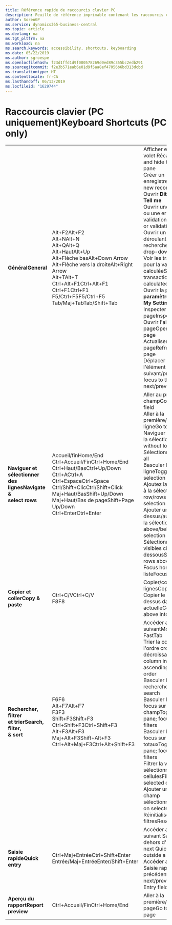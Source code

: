```yaml
---
title: Référence rapide de raccourcis clavier PC
description: Feuille de référence imprimable contenant les raccourcis clavier les plus populaires pour les utilisateurs de PC.
author: SorenGP
ms.service: dynamics365-business-central
ms.topic: article
ms.devlang: na
ms.tgt_pltfrm: na
ms.workload: na
ms.search.keywords: accessibility, shortcuts, keyboarding
ms.date: 05/22/2019
ms.author: sgroespe
ms.openlocfilehash: f23d1ffd1d9f000578269d0ed89c355bc2edb291
ms.sourcegitcommit: f2e3b571eab6e01d9f5aa8ef47056b6bd313dcbd
ms.translationtype: HT
ms.contentlocale: fr-CA
ms.lasthandoff: 06/13/2019
ms.locfileid: "1629744"
---
```

# <a name="keyboard-shortcuts-pc-only"></a><span data-ttu-id="9a546-103">Raccourcis clavier (PC uniquement)</span><span class="sxs-lookup"><span data-stu-id="9a546-103">Keyboard Shortcuts (PC only)</span></span>

||||  
|----------------|-----------|----------------|
|<span data-ttu-id="9a546-104">**Général**</span><span class="sxs-lookup"><span data-stu-id="9a546-104">**General**</span></span>|<span data-ttu-id="9a546-105">Alt+F2</span><span class="sxs-lookup"><span data-stu-id="9a546-105">Alt+F2</span></span><br /><span data-ttu-id="9a546-106">Alt+N</span><span class="sxs-lookup"><span data-stu-id="9a546-106">Alt+N</span></span><br /><span data-ttu-id="9a546-107">Alt+Q</span><span class="sxs-lookup"><span data-stu-id="9a546-107">Alt+Q</span></span><br /><span data-ttu-id="9a546-108">Alt+Haut</span><span class="sxs-lookup"><span data-stu-id="9a546-108">Alt+Up</span></span><br /><span data-ttu-id="9a546-109">Alt+Flèche bas</span><span class="sxs-lookup"><span data-stu-id="9a546-109">Alt+Down Arrow</span></span><br /><span data-ttu-id="9a546-110">Alt+Flèche vers la droite</span><span class="sxs-lookup"><span data-stu-id="9a546-110">Alt+Right Arrow</span></span><br /><span data-ttu-id="9a546-111">Alt+T</span><span class="sxs-lookup"><span data-stu-id="9a546-111">Alt+T</span></span><br /><span data-ttu-id="9a546-112">Ctrl+Alt+F1</span><span class="sxs-lookup"><span data-stu-id="9a546-112">Ctrl+Alt+F1</span></span><br /><span data-ttu-id="9a546-113">Ctrl+F1</span><span class="sxs-lookup"><span data-stu-id="9a546-113">Ctrl+F1</span></span><br /><span data-ttu-id="9a546-114">F5/Ctrl+F5</span><span class="sxs-lookup"><span data-stu-id="9a546-114">F5/Ctrl+F5</span></span><br /><span data-ttu-id="9a546-115">Tab/Maj+Tab</span><span class="sxs-lookup"><span data-stu-id="9a546-115">Tab/Shift+Tab</span></span><br />|<span data-ttu-id="9a546-116">Afficher et masquer le volet Récapitulatif</span><span class="sxs-lookup"><span data-stu-id="9a546-116">Show and hide the FactBox pane</span></span><br /><span data-ttu-id="9a546-117">Créer un enregistrement</span><span class="sxs-lookup"><span data-stu-id="9a546-117">Create a new record</span></span><br /><span data-ttu-id="9a546-118">Ouvrir **Dites-moi**</span><span class="sxs-lookup"><span data-stu-id="9a546-118">Open **Tell me**</span></span><br /><span data-ttu-id="9a546-119">Ouvrir une info-bulle ou une erreur de validation</span><span class="sxs-lookup"><span data-stu-id="9a546-119">Open tooltip or validation error</span></span><br /><span data-ttu-id="9a546-120">Ouvrir un menu déroulant ou une recherche</span><span class="sxs-lookup"><span data-stu-id="9a546-120">Open a drop-down or look up</span></span><br /><span data-ttu-id="9a546-121">Voir les transactions pour la valeur calculée</span><span class="sxs-lookup"><span data-stu-id="9a546-121">See the transactions for calculated value</span></span><br /><span data-ttu-id="9a546-122">Ouvrir la page **Mes paramètres**</span><span class="sxs-lookup"><span data-stu-id="9a546-122">Open the **My Settings** page</span></span><br /><span data-ttu-id="9a546-123">Inspecter la page</span><span class="sxs-lookup"><span data-stu-id="9a546-123">Inspect the page</span></span><br /><span data-ttu-id="9a546-124">Ouvrir l'aide de la page</span><span class="sxs-lookup"><span data-stu-id="9a546-124">Open help for the page</span></span><br /><span data-ttu-id="9a546-125">Actualiser/recharger la page</span><span class="sxs-lookup"><span data-stu-id="9a546-125">Refresh/reload page</span></span><br /><span data-ttu-id="9a546-126">Déplacer le focus sur l'élément suivant/précédent</span><span class="sxs-lookup"><span data-stu-id="9a546-126">Move focus to the next/previous element</span></span>|
|<span data-ttu-id="9a546-127">**Naviguer et <br />sélectionner des lignes**</span><span class="sxs-lookup"><span data-stu-id="9a546-127">**Navigate &<br />select rows**</span></span>| <span data-ttu-id="9a546-128">Accueil/fin</span><span class="sxs-lookup"><span data-stu-id="9a546-128">Home/End</span></span><br /><span data-ttu-id="9a546-129">Ctrl+Accueil/Fin</span><span class="sxs-lookup"><span data-stu-id="9a546-129">Ctrl+Home/End</span></span> <br /><span data-ttu-id="9a546-130">Ctrl+Haut/Bas</span><span class="sxs-lookup"><span data-stu-id="9a546-130">Ctrl+Up/Down</span></span><br /><span data-ttu-id="9a546-131">Ctrl+A</span><span class="sxs-lookup"><span data-stu-id="9a546-131">Ctrl+A</span></span> <br /><span data-ttu-id="9a546-132">Ctrl+Espace</span><span class="sxs-lookup"><span data-stu-id="9a546-132">Ctrl+Space</span></span><br /><span data-ttu-id="9a546-133">Ctrl/Shift+Clic</span><span class="sxs-lookup"><span data-stu-id="9a546-133">Ctrl/Shift+Click</span></span><br /><span data-ttu-id="9a546-134">Maj+Haut/Bas</span><span class="sxs-lookup"><span data-stu-id="9a546-134">Shift+Up/Down</span></span><br /><span data-ttu-id="9a546-135">Maj+Haut/Bas de page</span><span class="sxs-lookup"><span data-stu-id="9a546-135">Shift+Page Up/Down</span></span><br /><span data-ttu-id="9a546-136">Ctrl+Enter</span><span class="sxs-lookup"><span data-stu-id="9a546-136">Ctrl+Enter</span></span>| <span data-ttu-id="9a546-137">Aller au premier/dernier champ</span><span class="sxs-lookup"><span data-stu-id="9a546-137">Go to first/last field</span></span><br /><span data-ttu-id="9a546-138">Aller à la première/dernière ligne</span><span class="sxs-lookup"><span data-stu-id="9a546-138">Go to first/last row</span></span><br /><span data-ttu-id="9a546-139">Naviguer sans perdre la sélection</span><span class="sxs-lookup"><span data-stu-id="9a546-139">Navigate without losing selection</span></span><br /><span data-ttu-id="9a546-140">Sélectionner tout</span><span class="sxs-lookup"><span data-stu-id="9a546-140">Select all</span></span><br /><span data-ttu-id="9a546-141">Basculer la sélection de ligne</span><span class="sxs-lookup"><span data-stu-id="9a546-141">Toggle row selection</span></span><br /> <span data-ttu-id="9a546-142">Ajoutez la ou les lignes à la sélection</span><span class="sxs-lookup"><span data-stu-id="9a546-142">Add the row/rows to the selection</span></span><br /><span data-ttu-id="9a546-143">Ajouter une ligne au-dessus/au dessous de la sélection</span><span class="sxs-lookup"><span data-stu-id="9a546-143">Add row above/below to selection</span></span><br /><span data-ttu-id="9a546-144">Sélectionner les lignes visibles ci-dessus/ci-dessous</span><span class="sxs-lookup"><span data-stu-id="9a546-144">Select visible rows above/below</span></span> <br /><span data-ttu-id="9a546-145">Focus hors de la liste</span><span class="sxs-lookup"><span data-stu-id="9a546-145">Focus out of the list</span></span>|
|<span data-ttu-id="9a546-146">**Copier et coller**</span><span class="sxs-lookup"><span data-stu-id="9a546-146">**Copy & paste**</span></span>|<span data-ttu-id="9a546-147">Ctrl+C/V</span><span class="sxs-lookup"><span data-stu-id="9a546-147">Ctrl+C/V</span></span><br /><span data-ttu-id="9a546-148">F8</span><span class="sxs-lookup"><span data-stu-id="9a546-148">F8</span></span>|<span data-ttu-id="9a546-149">Copier/coller des lignes</span><span class="sxs-lookup"><span data-stu-id="9a546-149">Copy/paste rows</span></span><br /><span data-ttu-id="9a546-150">Copier le champ au-dessus dans la ligne actuelle</span><span class="sxs-lookup"><span data-stu-id="9a546-150">Copy field above into current row</span></span>|
|<span data-ttu-id="9a546-151">**Rechercher, filtrer <br />et trier**</span><span class="sxs-lookup"><span data-stu-id="9a546-151">**Search, filter, <br />& sort**</span></span>|<span data-ttu-id="9a546-152">F6</span><span class="sxs-lookup"><span data-stu-id="9a546-152">F6</span></span><br /><span data-ttu-id="9a546-153">Alt+F7</span><span class="sxs-lookup"><span data-stu-id="9a546-153">Alt+F7</span></span><br /><span data-ttu-id="9a546-154">F3</span><span class="sxs-lookup"><span data-stu-id="9a546-154">F3</span></span><br /><span data-ttu-id="9a546-155">Shift+F3</span><span class="sxs-lookup"><span data-stu-id="9a546-155">Shift+F3</span></span><br /><span data-ttu-id="9a546-156">Ctrl+Shift+F3</span><span class="sxs-lookup"><span data-stu-id="9a546-156">Ctrl+Shift+F3</span></span><br /><span data-ttu-id="9a546-157">Alt+F3</span><span class="sxs-lookup"><span data-stu-id="9a546-157">Alt+F3</span></span><br /><span data-ttu-id="9a546-158">Maj+Alt+F3</span><span class="sxs-lookup"><span data-stu-id="9a546-158">Shift+Alt+F3</span></span><br /><span data-ttu-id="9a546-159">Ctrl+Alt+Maj+F3</span><span class="sxs-lookup"><span data-stu-id="9a546-159">Ctrl+Alt+Shift+F3</span></span>|<span data-ttu-id="9a546-160">Accéder au raccourci suivant</span><span class="sxs-lookup"><span data-stu-id="9a546-160">Move to next FastTab</span></span><br /><span data-ttu-id="9a546-161">Trier la colonne dans l'ordre croissant ou décroissant</span><span class="sxs-lookup"><span data-stu-id="9a546-161">Sort column in ascending/descending order</span></span><br /><span data-ttu-id="9a546-162">Basculer la recherche</span><span class="sxs-lookup"><span data-stu-id="9a546-162">Toggle search</span></span><br /><span data-ttu-id="9a546-163">Basculer le volet Filtre ; focus sur les filtres de champ</span><span class="sxs-lookup"><span data-stu-id="9a546-163">Toggle filter pane; focus on field filters</span></span><br /><span data-ttu-id="9a546-164">Basculer le volet Filtre ; focus sur les filtres de totaux</span><span class="sxs-lookup"><span data-stu-id="9a546-164">Toggle filter pane; focus on totals filters</span></span><br /><span data-ttu-id="9a546-165">Filtrer la valeur sélectionnée de cellules</span><span class="sxs-lookup"><span data-stu-id="9a546-165">Filter on selected cell value</span></span><br /><span data-ttu-id="9a546-166">Ajouter un filtre au champ sélectionnée</span><span class="sxs-lookup"><span data-stu-id="9a546-166">Add filter on selected field</span></span><br /><span data-ttu-id="9a546-167">Réinitialiser les filtres</span><span class="sxs-lookup"><span data-stu-id="9a546-167">Reset filters</span></span>|
|<span data-ttu-id="9a546-168">**Saisie rapide**</span><span class="sxs-lookup"><span data-stu-id="9a546-168">**Quick entry**</span></span>|<span data-ttu-id="9a546-169">Ctrl+Maj+Entrée</span><span class="sxs-lookup"><span data-stu-id="9a546-169">Ctrl+Shift+Enter</span></span><br /><span data-ttu-id="9a546-170">Entrée/Maj+Entrée</span><span class="sxs-lookup"><span data-stu-id="9a546-170">Enter/Shift+Enter</span></span>|<span data-ttu-id="9a546-171">Accéder au champ suivant Saisie rapide en dehors d'une liste</span><span class="sxs-lookup"><span data-stu-id="9a546-171">Go to next Quick Entry field outside a list</span></span><br /><span data-ttu-id="9a546-172">Accéder au champ Saisie rapide précédent/suivant</span><span class="sxs-lookup"><span data-stu-id="9a546-172">Go to next/previous Quick Entry field</span></span>|
|<span data-ttu-id="9a546-173">**Aperçu du rapport**</span><span class="sxs-lookup"><span data-stu-id="9a546-173">**Report preview**</span></span>|<span data-ttu-id="9a546-174">Ctrl+Accueil/Fin</span><span class="sxs-lookup"><span data-stu-id="9a546-174">Ctrl+Home/End</span></span>|<span data-ttu-id="9a546-175">Aller à la première/dernière page</span><span class="sxs-lookup"><span data-stu-id="9a546-175">Go to the first/last page</span></span>|

<!-- old
||||  
|----------------|-----------|----------------|
|**General**|Alt+F2<br />Alt+N<br />Alt+Q<br />Alt+Up<br />Alt+Down Arrow<br />Alt+Right Arrow<br />Alt+T<br />Ctrl+Alt+F1<br />Ctrl+F1<br />F5/Ctrl+F5<br />Tab/Shift+Tab<br />|Show and hide the FactBox pane.<br />Create a new record.<br />Open **Tell me**<br />Open tooltip or validation error<br />Open a drop-down or look up<br />See the transactions for calculated value<br />Open the **My Settings** page.<br />Inspect the page<br />Open help for the page<br />Close the current page or drop-down<br />Refresh/reload page<br />Move focus to the next/previous element|
|**Navigate &<br />select rows**| Home/End<br />Ctrl+Home/End <br />Ctrl+Up/Down<br />Ctrl+A <br />Ctrl+Space<br />Ctrl/Shift+Click<br />Shift+Up/Down<br />Shift+Page Up/Down<br />Ctrl+Enter| Go to first/last field<br />Go to first/last row<br />Navigate without losing selection<br />Select all<br />Toggle row selection<br /> Add the row/rows to the selection<br />Add row above/below to selection<br />Select visible rows above/below <br />Focus out of the list|
|**Copy & paste**|Ctrl+C<br />Ctrl+V<br />F8|Copy rows<br />Paste rows<br />Copy field above into current row|
|**Search, filter, <br />& sort**|Alt+F7<br />F3<br />Shift+F3<br />Ctrl+Shift+F3<br />Alt+F3<br />Shift+Alt+F3<br />Ctrl+Alt+Shift+F3|Move to next FastTab.<br />Sort column in ascending/descending order<br />Toggle search<br />Toggle filter pane; focus on field filters<br />Toggle filter pane; focus on totals filters<br />Filter on selected cell value<br />Add filter on selected field<br />Reset filters|
|**Quick entry**|Ctrl+Shift+Enter<br />Enter/Shift+Enter|Go to next Quick Entry field outside a list<br />Go to next/previous Quick Entry field|
|**Report preview**|Up/Down<br />Right/Left<br />Ctrl+Home/End<br />Page Up/Down|Scroll up and down the page<br />Scroll to the right/left <br />Go to the first/last page<br />Go to the previous/next page|
-->